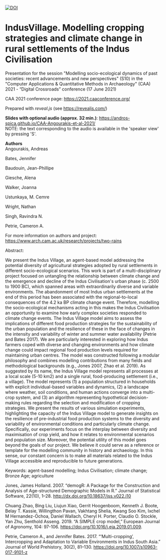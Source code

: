 [![DOI]()]()

# IndusVillage. Modelling cropping strategies and climate change in rural settlements of the Indus Civilisation
Presentation for the session "Modelling socio-ecological dynamics of past societies: recent advancements and new perspectives" (S10) in the "Computer Applications & Quantitative Methods in Archaeology" (CAA) 2021 - “Digital Crossroads” conference (17 June 2021)

CAA 2021 conference page: https://2021.caaconference.org/

Prepared with *reveal.js* (see https://revealjs.com/)

**Slides with optional audio (approx. 32 min.)**: https://andros-spica.github.io/CAA-Angourakis-et-al-2021/  
NOTE: the text corresponding to the audio is available in the 'speaker view' by pressing 'S'. 

**Authors**  
Angourakis, Andreas

Bates, Jennifer

Baudouin, Jean-Phillipe

Giesche, Alena

Walker, Joanna

Ustunkaya, M. Cemre 

Wright, Nathan

Singh, Ravindra N. 

Petrie, Cameron A.

For more information on authors and project: https://www.arch.cam.ac.uk/research/projects/two-rains

Abstract:

We present the Indus Village, an agent-based model addressing the potential diversity of agricultural strategies adopted by rural settlements in different socio-ecological scenarios. This work is part of a multi-disciplinary project focused on untangling the relationship between climate change and the emergence and decline of the Indus Civilisation's urban phase (c. 2500 to 1900 BC), which spanned areas with extraordinarily diverse and variable environments. The abandonment of most Indus urban settlements at the end of this period has been associated with the regional-to-local consequences of the 4.2 ka BP climate change event. Therefore, modelling the socio-ecological mechanisms acting in this makes the Indus Civilisation an opportunity to examine how early complex societies responded to climate change events.
The Indus Village model aims to assess the implications of different food production strategies for the sustainability of the urban population and the resilience of these in the face of changes in the intensity and variability of winter and summer water availability (Petrie and Bates 2017). We are particularly interested in exploring how Indus farmers coped with diverse and changing environments and how climate change could impact regional food production levels required for maintaining urban centres. The model was constructed following a modular philosophy and combines modelling contributions from many fields and methodological backgrounds (e.g., Jones 2007, Zhao et al. 2019). 
As suggested by its name, the Indus Village model represents all processes at a local scale (5-10 km2) and a single rural, food-producing settlement (i.e., a village). The model represents (1) a population structured in households with explicit individual-based variables and dynamics, (2) a landscape where weather, soil conditions, and human actions converge into a multi-crop system, and (3) an algorithm representing hypothetical decision-making rules regarding the selection and modification of cropping strategies. 
We present the results of various simulation experiments, highlighting the capacity of the Indus Village model to generate insights on the resilience of pre-industrial food production systems to the diversity and variability of environmental conditions and particularly climate change. Specifically, our experiments focus on the interplay between diversity and maximisation of crop yield, and how it relates to environmental scenarios and population size.
Moreover, the potential utility of this model goes beyond the goals of our project. We believe it could serve as a reference or template for the modelling community in history and archaeology. In this sense, our constant concern is to make all materials related to the Indus Village accessible and reproducible to future generations.

Keywords: agent-based modelling; Indus Civilisation; climate change; Bronze Age; agriculture

Jones, James Holland. 2007. “demogR: A Package for the Construction and Analysis of Age-structured Demographic Models in R.” Journal of Statistical Software, 22(10), 1–28. http://dx.doi.org/10.18637/jss.v022.i10

Chuang Zhao, Bing Liu, Liujun Xiao, Gerrit Hoogenboom, Kenneth J. Boote, Belay T. Kassie, Willingthon Pavan, Vakhtang Shelia, Kwang Soo Kim, Ixchel M Hernandez-Ochoa, Daniel Wallach, Cheryl H. Porter, Claudio O. Stockle, Yan Zhu, Senthold Asseng. 2019. “A SIMPLE crop model,” European Journal of Agronomy, 104: 97-106. https://doi.org/10.1016/j.eja.2019.01.009.

Petrie, Cameron A., and Jennifer Bates. 2017. “‘Multi-cropping’, Intercropping and Adaptation to Variable Environments in Indus South Asia.” Journal of World Prehistory, 30(2), 81–130. https://doi.org/10.1007/s10963-017-9101-z

